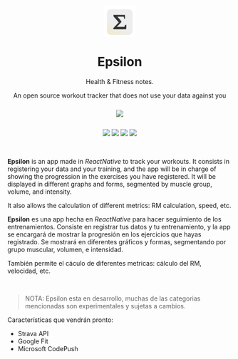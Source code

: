 <div>
 <p align="center">
  <img align="center" src="src/assets/images/logo2.png" width="70">
</p>

 <h1 align="center"><b>Epsilon</b></h1>
  <p align="center">
 Health & Fitness notes.
    <br />
 
  <p align="center">
  An open source workout tracker that does not use your data against you
  </p>
</p>
<p align="center">
<a href="#">
    <img width="160px" style="margin: 10px 10px;" src="https://img.shields.io/badge/Google_Play-414141?style=for-the-badge&logo=google-play&logoColor=white">
</a>
</p>
<p align="center">
 

<img src="https://build.appcenter.ms/v0.1/apps/85fe31ae-1f83-4aa3-a27e-8f2c762bec9e/branches/master/badge" />

<img src="https://img.shields.io/badge/React_Native-20232A?style=for-the-badge&logo=react&logoColor=61DAFB" />

<img src="https://img.shields.io/twitter/follow/serdev_.svg?style=social" />

<img src="https://badges.frapsoft.com/os/v1/open-source.svg?v=103" />

</p>

<br />

**Epsilon** is an app made in *ReactNative* to track your workouts. It consists in registering your data and your training, and the app will be in charge of showing the progression in the exercises you have registered. It will be displayed in different graphs and forms, segmented by muscle group, volume, and intensity. 

It also allows the calculation of different metrics: RM calculation, speed, etc.


**Epsilon** es una app hecha en *ReactNative* para hacer seguimiento de los entrenamientos. Consiste en registrar tus datos y tu entrenamiento, y la app se encargará de mostrar la progresión en los ejercicios que hayas registrado. Se mostrará en diferentes gráficos y formas, segmentando por grupo muscular, volumen, e intensidad. 

También permite el cáculo de diferentes metricas: cálculo del RM, velocidad, etc.

<br/>

> NOTA: Epsilon esta en desarrollo, muchas de las categorias mencionadas son experimentales y sujetas a cambios.


Características que vendrán pronto:

  - Strava API
  - Google Fit
  - Microsoft CodePush

